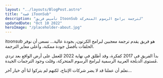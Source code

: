 ```yaml
---
layout: "../layouts/BlogPost.astro"
title: "قصة iToonSub"
description: "تأسيس فريق ItoonSub لترجمة برامج الرسوم المتحركة"
updatedDate: "Oct 10 2022"
heroImage: "/placeholder-about.jpg"
---
```


itoonsub هو فريق يقدم ترجمة معجبين لبرامج الكرتون، بجودة عالية... نسعى أن نوفر الحلقات بأفضل جودة ممكنة، وأعلى معاير الترجمة.

بدأ الفريق في 2017 كفكرة، وقد أطلق في نهاية 2022 للعمل على أرض الواقع بعد تردي مُستوى الدبلجة العربية الرسمية لبرامج الرسوم المتحركة، وقلت وجود الترجمات الجيدة.

نعلم أن عملنا قد لا يضر شركات الإنتاج، لكنهم لم يتركوا لنا أي خيار آخر...